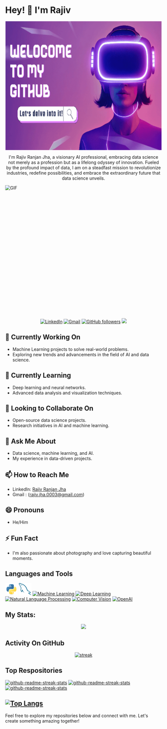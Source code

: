 # Hey! 👋 I'm Rajiv

<div style="display: flex; justify-content: center; align-items: center;">
  <img src="https://raw.githubusercontent.com/Rajivjha003/Rajivjha003/main/r.gif" alt="GIF" width="1234" height="414">
</div>

<div align="center">
  <p>
    I'm Rajiv Ranjan Jha, a visionary AI professional, embracing data science not merely as a profession but as a lifelong odyssey of innovation. Fueled by the profound impact of data, I am on a steadfast mission to revolutionize industries, redefine possibilities, and embrace the extraordinary future that data science unveils.
  </p>
</div>


<div style="display: flex; justify-content: center; align-items: center;">
  <img src="https://media.giphy.com/media/1n92hYPiFQ0efcCtrF/giphy.gif" alt="GIF" width="1234" height="414">
</div>


<p align="center">
  <a href="https://www.linkedin.com/in/rajiv-ranjan-jha-586494283/"><img alt="LinkedIn" title="LinkedIn" src="https://img.shields.io/badge/-LinkedIn-0A66C2?style=for-the-badge&logo=linkedin&logoColor=white"/></a>
 <a href="mailto:rajiv.jha.0003@gmail.com"><img alt="Gmail" title="Gmail" src="https://img.shields.io/badge/-Gmail-D14836?style=for-the-badge&logo=gmail&logoColor=white"/></a>
   <a href="https://github.com/Rajivjha003?tab=followers"><img alt="GitHub followers" title="GitHub followers" src="https://img.shields.io/github/followers/Rajivjha003?color=236ad3&style=for-the-badge&logo=github&label=Follow"/></a>
    <a href="https://github.com/Rajivjha003"> <img src="https://komarev.com/ghpvc/?username=Rajivjha003&style=for-the-badge&color=brightgreen"> </a>
   


## 🔭 Currently Working On

- Machine Learning projects to solve real-world problems.
- Exploring new trends and advancements in the field of AI and data science.

## 🌱 Currently Learning

- Deep learning and neural networks.
- Advanced data analysis and visualization techniques.

## 👯 Looking to Collaborate On

- Open-source data science projects.
- Research initiatives in AI and machine learning.

## 💬 Ask Me About

- Data science, machine learning, and AI.
- My experience in data-driven projects.

## 📫 How to Reach Me

- LinkedIn: [Rajiv Ranjan Jha](https://www.linkedin.com/in/rajivjha003/)
- Gmail : (rajiv.jha.0003@gmail.com)

## 😄 Pronouns

- He/Him

## ⚡ Fun Fact

- I'm also passionate about photography and love capturing beautiful moments.

## Languages and Tools

<p align="left"> 
  <a href="https://github.com/Rajivjha003"><img src="https://raw.githubusercontent.com/devicons/devicon/master/icons/python/python-original.svg" alt="Python" title="Python" width="40" height="40"/></a>
  <a href="https://github.com/Rajivjha003"><img src="https://raw.githubusercontent.com/devicons/devicon/master/icons/mysql/mysql-original.svg" alt="MySQL" title="MySQL" width="40" height="40"/></a>
  <a href="https://github.com/Rajivjha003"><img src="https://raw.githubusercontent.com/devicons/devicon/master/icons/machinelearning/machinelearning-original.svg" alt="Machine Learning" title="Machine Learning" width="40" height="40"/></a>
  <a href="https://github.com/Rajivjha003"><img src="https://raw.githubusercontent.com/devicons/devicon/master/icons/deeplearning/deeplearning-original.svg" alt="Deep Learning" title="Deep Learning" width="40" height="40"/></a>
  <a href="https://github.com/Rajivjha003"><img src="https://raw.githubusercontent.com/devicons/devicon/master/icons/natural/natural-original.svg" alt="Natural Language Processing" title="Natural Language Processing" width="40" height="40"/></a>
  <a href="https://github.com/Rajivjha003"><img src="https://raw.githubusercontent.com/devicons/devicon/master/icons/computer/computer-original.svg" alt="Computer Vision" title="Computer Vision" width="40" height="40"/></a>
  <a href="https://github.com/Rajivjha003"><img src="https://raw.githubusercontent.com/devicons/devicon/master/icons/openai/openai-original.svg" alt="OpenAI" title="OpenAI" width="40" height="40"/></a>
</p>






## My Stats:

<p align="center">
<img height="200px" src="https://github-readme-stats.vercel.app/api?username=Rajivjha003&hide_border=true&show_icons=true&count_private=true&theme=gruvbox&bg_color=151515">
</p>

## Activity On GitHub

<p align="center">
  <a href="https://github.com/Rajivjha003">      
<img title="stats" alt="streak" src="https://github-readme-streak-stats.herokuapp.com/?user=Rajivjha003&theme=dark&hide_border=true&stroke=f53b3b"/>
</a> 
</p>

## Top Respositories
<p align="left">
   <a href="https://github.com/Rajivjha003/Cardiovascular-Risk-Prediction"><img width="278" src="https://denvercoder1-github-readme-stats.vercel.app/api/pin/?username=Rajivjha003&repo=Cardiovascular-Risk-Prediction&theme=react&bg_color=1F222E&title_color=F8D866&hide_border=true&icon_color=F8D866&show_icons=false" alt="github-readme-streak-stats"></a>
  <a href="https://github.com/Rajivjha003/Retail-Sales-Prediction"><img width="278" src="https://denvercoder1-github-readme-stats.vercel.app/api/pin/?username=Rajivjha003&repo=Retail-Sales-Prediction&theme=react&bg_color=1F222E&title_color=F8D866&hide_border=true&icon_color=F8D866&show_icons=false" alt="github-readme-streak-stats"></a>
 <a href="https://github.com/Rajivjha003/ATS_Analyzer "><img width="278" src="https://denvercoder1-github-readme-stats.vercel.app/api/pin/?username=Rajivjha003&repo=ATS_Analyzer&theme=react&bg_color=1F222E&title_color=F8D866&hide_border=true&icon_color=F8D866&show_icons=false" alt="github-readme-streak-stats"></a>
</p>

[![Top Langs](https://github-readme-stats.vercel.app/api/top-langs/?username=Rajivjha003&layout=pie)](https://github.com/Rajivjha003/github-readme-stats)
---
Feel free to explore my repositories below and connect with me. Let's create something amazing together!


